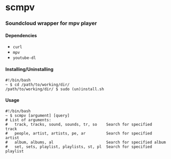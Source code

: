 # scmpv
### Soundcloud wrapper for mpv player

#### Dependencies
- `curl`
- `mpv`
- `youtube-dl`

#### Installing/Uninstalling
```shell
#!/bin/bash
~ $ cd /path/to/working/dir/
/path/to/working/dir/ $ sudo (un)install.sh
```

#### Usage
```shell
#!/bin/bash
~ $ scmpv [argument] [query]
# List of arguments:
#   track, tracks, sound, sounds, tr, so    Search for specified  track
#   people, artist, artists, pe, ar         Search for specified artist
#   album, albums, al                       Search for specified album
#   set, sets, playlist, playlists, st, pl  Search for specified playlist
```